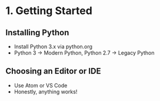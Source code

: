 # 1. Getting Started

## Installing Python
* Install Python 3.x via python.org
* Python 3 -> Modern Python, Python 2.7 -> Legacy Python

## Choosing an Editor or IDE
* Use Atom or VS Code
* Honestly, anything works!
